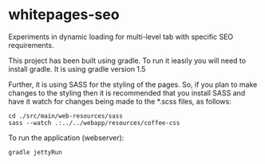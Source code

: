 whitepages-seo
==============

Experiments in dynamic loading for multi-level tab with specific SEO requirements.

This project has been built using gradle. To run it ieasily you will need to install gradle.
It is using gradle version 1.5

Further, it is using SASS for the styling of the pages. So, if you plan to make changes to
the styling then it is recommended that you install SASS and have it watch for changes being
made to the *.scss files, as follows:

    cd ./src/main/web-resources/sass
    sass --watch .:../../webapp/resources/coffee-css

To run the application (webserver):

    gradle jettyRun
